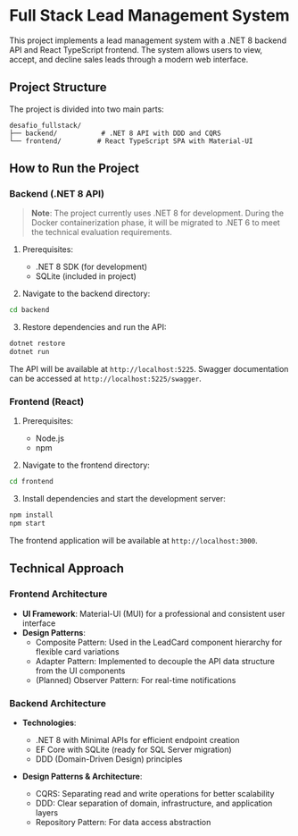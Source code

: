 # Full Stack Lead Management System

This project implements a lead management system with a .NET 8 backend API and React TypeScript frontend. The system allows users to view, accept, and decline sales leads through a modern web interface.

## Project Structure

The project is divided into two main parts:

```
desafio_fullstack/
├── backend/           # .NET 8 API with DDD and CQRS
└── frontend/         # React TypeScript SPA with Material-UI
```

## How to Run the Project

### Backend (.NET 8 API)

> **Note**: The project currently uses .NET 8 for development. During the Docker containerization phase, it will be migrated to .NET 6 to meet the technical evaluation requirements.

1. Prerequisites:
   - .NET 8 SDK (for development)
   - SQLite (included in project)

2. Navigate to the backend directory:
```bash
cd backend
```

3. Restore dependencies and run the API:
```bash
dotnet restore
dotnet run
```

The API will be available at `http://localhost:5225`. Swagger documentation can be accessed at `http://localhost:5225/swagger`.

### Frontend (React)

1. Prerequisites:
   - Node.js
   - npm

2. Navigate to the frontend directory:
```bash
cd frontend
```

3. Install dependencies and start the development server:
```bash
npm install
npm start
```

The frontend application will be available at `http://localhost:3000`.

## Technical Approach

### Frontend Architecture

- **UI Framework**: Material-UI (MUI) for a professional and consistent user interface
- **Design Patterns**:
  - Composite Pattern: Used in the LeadCard component hierarchy for flexible card variations
  - Adapter Pattern: Implemented to decouple the API data structure from the UI components
  - (Planned) Observer Pattern: For real-time notifications

### Backend Architecture

- **Technologies**:
  - .NET 8 with Minimal APIs for efficient endpoint creation
  - EF Core with SQLite (ready for SQL Server migration)
  - DDD (Domain-Driven Design) principles

- **Design Patterns & Architecture**:
  - CQRS: Separating read and write operations for better scalability
  - DDD: Clear separation of domain, infrastructure, and application layers
  - Repository Pattern: For data access abstraction